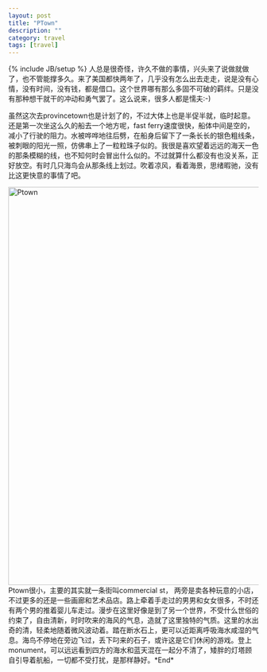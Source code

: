 ```yaml
---
layout: post
title: "PTown"
description: ""
category: travel 
tags: [travel]
---
```

{% include JB/setup %}
  人总是很奇怪，许久不做的事情，兴头来了说做就做了，也不管能撑多久。来了美国都快两年了，几乎没有怎么出去走走，说是没有心情，没有时间，没有钱，都是借口。这个世界哪有那么多固不可破的羁绊。只是没有那种想干就干的冲动和勇气罢了。这么说来，很多人都是懦夫:-)
<!--more-->


虽然这次去provincetown也是计划了的，不过大体上也是半促半就，临时起意。还是第一次坐这么久的船去一个地方呢，fast ferry速度很快，船体中间是空的，减小了行驶的阻力。水被哗哗地往后劈，在船身后留下了一条长长的银色粗线条，被刺眼的阳光一照，仿佛串上了一粒粒珠子似的。我很是喜欢望着远远的海天一色的那条模糊的线，也不知何时会冒出什么似的。不过就算什么都没有也没关系，正好放空。有时几只海鸟会从那条线上划过。吹着凉风，看着海景，思绪暇驰，没有比这更快意的事情了吧。

<img src="{{site.url}}/assets/images/ptown.jpg" alt="Ptown" style="width: 800px;"/>
Ptown很小，主要的其实就一条街叫commercial st， 两旁是卖各种玩意的小店，不过更多的还是一些画廊和艺术品店。路上牵着手走过的男男和女女很多，不时还有两个男的推着婴儿车走过。漫步在这里好像是到了另一个世界，不受什么世俗的约束了，自由清新，时时吹来的海风的气息，造就了这里独特的气质。这里的水出奇的清，轻柔地随着微风波动着。踏在断水石上，更可以近距离呼吸海水咸湿的气息。海鸟不停地在旁边飞过，丢下叼来的石子，或许这是它们休闲的游戏。登上monument，可以远远看到四方的海水和蓝天混在一起分不清了，矮胖的灯塔顾自引导着航船，一切都不受打扰，是那样静好。*End*
